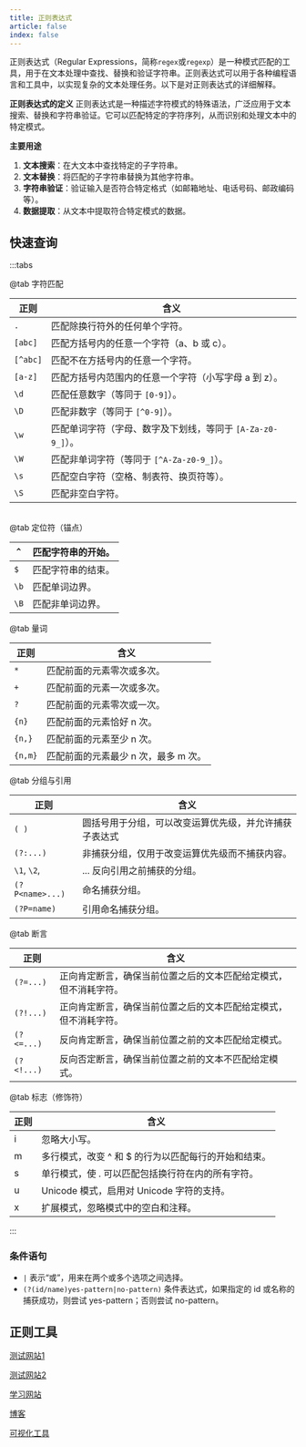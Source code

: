 ```yaml
---
title: 正则表达式
article: false
index: false
---
```


正则表达式（Regular Expressions，简称`regex`或`regexp`）是一种模式匹配的工具，用于在文本处理中查找、替换和验证字符串。正则表达式可以用于各种编程语言和工具中，以实现复杂的文本处理任务。以下是对正则表达式的详细解释。

**正则表达式的定义**
正则表达式是一种描述字符模式的特殊语法，广泛应用于文本搜索、替换和字符串验证。它可以匹配特定的字符序列，从而识别和处理文本中的特定模式。

**主要用途**

1. **文本搜索**：在大文本中查找特定的子字符串。
2. **文本替换**：将匹配的子字符串替换为其他字符串。
3. **字符串验证**：验证输入是否符合特定格式（如邮箱地址、电话号码、邮政编码等）。
4. **数据提取**：从文本中提取符合特定模式的数据。

## 快速查询

:::tabs

@tab 字符匹配

| 正则     | 含义                                                        |
| -------- | ----------------------------------------------------------- |
| `.`      | 匹配除换行符外的任何单个字符。                              |
| `[abc]`  | 匹配方括号内的任意一个字符（a、b 或 c）。                   |
| `[^abc]` | 匹配不在方括号内的任意一个字符。                            |
| `[a-z]`  | 匹配方括号内范围内的任意一个字符（小写字母 a 到 z）。       |
| `\d`     | 匹配任意数字（等同于 `[0-9]`）。                            |
| `\D`     | 匹配非数字（等同于 `[^0-9]`）。                             |
| `\w`     | 匹配单词字符（字母、数字及下划线，等同于 `[A-Za-z0-9_]`）。 |
| `\W`     | 匹配非单词字符（等同于 `[^A-Za-z0-9_]`）。                  |
| `\s`     | 匹配空白字符（空格、制表符、换页符等）。                    |
| `\S`     | 匹配非空白字符。                                            |


​	
@tab 定位符（锚点）	

| `^`  | 匹配字符串的开始。 |
| ---- | ------------------ |
| `$`  | 匹配字符串的结束。 |
| `\b` | 匹配单词边界。     |
| `\B` | 匹配非单词边界。   |


@tab 量词

| 正则    | 含义                                 |
| ------- | ------------------------------------ |
| `*`     | 匹配前面的元素零次或多次。           |
| `+`     | 匹配前面的元素一次或多次。           |
| `?`     | 匹配前面的元素零次或一次。           |
| `{n}`   | 匹配前面的元素恰好 n 次。            |
| `{n,}`  | 匹配前面的元素至少 n 次。            |
| `{n,m}` | 匹配前面的元素最少 n 次，最多 m 次。 |



@tab 分组与引用

| 正则            | 含义                                                   |
| --------------- | ------------------------------------------------------ |
| `( )`           | 圆括号用于分组，可以改变运算优先级，并允许捕获子表达式 |
| `(?:...)`       | 非捕获分组，仅用于改变运算优先级而不捕获内容。         |
| `\1`, `\2`,     | ... 反向引用之前捕获的分组。                           |
| `(?P<name>...)` | 命名捕获分组。                                         |
| `(?P=name)`     | 引用命名捕获分组。                                     |

@tab 断言

| 正则       | 含义                                                         |
| ---------- | ------------------------------------------------------------ |
| `(?=...)`  | 正向肯定断言，确保当前位置之后的文本匹配给定模式，但不消耗字符。 |
| `(?!...)`  | 正向肯定断言，确保当前位置之后的文本匹配给定模式，但不消耗字符。 |
| `(?<=...)` | 反向肯定断言，确保当前位置之前的文本匹配给定模式。           |
| `(?<!...)` | 反向否定断言，确保当前位置之前的文本不匹配给定模式。         |



@tab 标志（修饰符）

| 正则 | 含义                                                 |
| ---- | ---------------------------------------------------- |
| i    | 忽略大小写。                                         |
| m    | 多行模式，改变 ^ 和 $ 的行为以匹配每行的开始和结束。 |
| s    | 单行模式，使 . 可以匹配包括换行符在内的所有字符。    |
| u    | Unicode 模式，启用对 Unicode 字符的支持。            |
| x    | 扩展模式，忽略模式中的空白和注释。                   |

:::

### 条件语句

- `|` 表示“或”，用来在两个或多个选项之间选择。
- `(?(id/name)yes-pattern|no-pattern)` 条件表达式，如果指定的 id 或名称的捕获成功，则尝试 yes-pattern；否则尝试 no-pattern。

## 正则工具

[测试网站1](https://regex101.com/)

[测试网站2](https://regexr-cn.com/)

[学习网站](https://codejiaonang.com/#/course/regex_chapter1/0/0)

[博客](https://www.cnblogs.com/meowv/p/12895081.html)

[可视化工具](https://jex.im/regulex)
